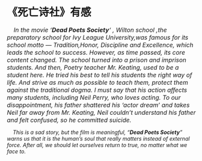 # 《死亡诗社》有感

<p id="etitle">
  <em><span id="s_0" style="font-size: 1rem;">    In the movie &#8216;<strong>Dead Poets Society</strong>&#8216; , Wilton school ,the preparatory school for Ivy League University,was famous for its school motto &#8212; Tradition,Honor, Discipline and Excellence, which leads the school to success.</span><span id="s_1" style="font-size: 1rem;"> However, as time passed, its core content changed.</span><span id="s_2" style="font-size: 1rem;"> The school turned into a prison and imprison students.</span><span id="s_3" style="font-size: 1rem;"> And then, Poetry teacher Mr. Keating, used to be a student here.</span><span id="s_4" style="font-size: 1rem;"> He tried his best to tell his students the right way of life.</span><span id="s_5" style="font-size: 1rem;"> And strive as much as possible to teach them, protect them against the traditional dogma.</span><span id="s_6" style="font-size: 1rem;"> I must say that his action affects many students, including Neil Perry, who loves acting.</span><span id="s_7" style="font-size: 1rem;"> To our disappointment, his father shattered his &#8216;actor dream&#8217; and takes Neil far away from Mr. Keating, Neil couldn&#8217;t understand his father and felt confused, so he committed suicide.</span></em>
</p>

<div id="sponeLeftT" tabindex="0">
  <div id="contentsW">
    <div id="contents">
      <div id="parahtml">
        <p id="p_2">
          <em><span id="s_8">    This is a sad story, but the film is meaningful, &#8220;<strong>Dead Poets Society</strong>&#8221; warns us that it is the human&#8217;s soul that really matters instead of external force.</span><span id="s_9"> After all, we should let ourselves return to true, no matter what we face to.</span></em>
        </p>
      </div>
    </div>
  </div>
</div>
